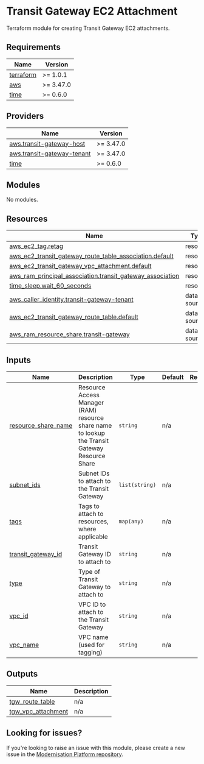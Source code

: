 # Transit Gateway EC2 Attachment

Terraform module for creating Transit Gateway EC2 attachments.

<!--- BEGIN_TF_DOCS --->
## Requirements

| Name | Version |
|------|---------|
| <a name="requirement_terraform"></a> [terraform](#requirement\_terraform) | >= 1.0.1 |
| <a name="requirement_aws"></a> [aws](#requirement\_aws) | >= 3.47.0 |
| <a name="requirement_time"></a> [time](#requirement\_time) | >= 0.6.0 |

## Providers

| Name | Version |
|------|---------|
| <a name="provider_aws.transit-gateway-host"></a> [aws.transit-gateway-host](#provider\_aws.transit-gateway-host) | >= 3.47.0 |
| <a name="provider_aws.transit-gateway-tenant"></a> [aws.transit-gateway-tenant](#provider\_aws.transit-gateway-tenant) | >= 3.47.0 |
| <a name="provider_time"></a> [time](#provider\_time) | >= 0.6.0 |

## Modules

No modules.

## Resources

| Name | Type |
|------|------|
| [aws_ec2_tag.retag](https://registry.terraform.io/providers/hashicorp/aws/latest/docs/resources/ec2_tag) | resource |
| [aws_ec2_transit_gateway_route_table_association.default](https://registry.terraform.io/providers/hashicorp/aws/latest/docs/resources/ec2_transit_gateway_route_table_association) | resource |
| [aws_ec2_transit_gateway_vpc_attachment.default](https://registry.terraform.io/providers/hashicorp/aws/latest/docs/resources/ec2_transit_gateway_vpc_attachment) | resource |
| [aws_ram_principal_association.transit_gateway_association](https://registry.terraform.io/providers/hashicorp/aws/latest/docs/resources/ram_principal_association) | resource |
| [time_sleep.wait_60_seconds](https://registry.terraform.io/providers/hashicorp/time/latest/docs/resources/sleep) | resource |
| [aws_caller_identity.transit-gateway-tenant](https://registry.terraform.io/providers/hashicorp/aws/latest/docs/data-sources/caller_identity) | data source |
| [aws_ec2_transit_gateway_route_table.default](https://registry.terraform.io/providers/hashicorp/aws/latest/docs/data-sources/ec2_transit_gateway_route_table) | data source |
| [aws_ram_resource_share.transit-gateway](https://registry.terraform.io/providers/hashicorp/aws/latest/docs/data-sources/ram_resource_share) | data source |

## Inputs

| Name | Description | Type | Default | Required |
|------|-------------|------|---------|:--------:|
| <a name="input_resource_share_name"></a> [resource\_share\_name](#input\_resource\_share\_name) | Resource Access Manager (RAM) resource share name to lookup the Transit Gateway Resource Share | `string` | n/a | yes |
| <a name="input_subnet_ids"></a> [subnet\_ids](#input\_subnet\_ids) | Subnet IDs to attach to the Transit Gateway | `list(string)` | n/a | yes |
| <a name="input_tags"></a> [tags](#input\_tags) | Tags to attach to resources, where applicable | `map(any)` | n/a | yes |
| <a name="input_transit_gateway_id"></a> [transit\_gateway\_id](#input\_transit\_gateway\_id) | Transit Gateway ID to attach to | `string` | n/a | yes |
| <a name="input_type"></a> [type](#input\_type) | Type of Transit Gateway to attach to | `string` | n/a | yes |
| <a name="input_vpc_id"></a> [vpc\_id](#input\_vpc\_id) | VPC ID to attach to the Transit Gateway | `string` | n/a | yes |
| <a name="input_vpc_name"></a> [vpc\_name](#input\_vpc\_name) | VPC name (used for tagging) | `string` | n/a | yes |

## Outputs

| Name | Description |
|------|-------------|
| <a name="output_tgw_route_table"></a> [tgw\_route\_table](#output\_tgw\_route\_table) | n/a |
| <a name="output_tgw_vpc_attachment"></a> [tgw\_vpc\_attachment](#output\_tgw\_vpc\_attachment) | n/a |

<!--- END_TF_DOCS --->

## Looking for issues?
If you're looking to raise an issue with this module, please create a new issue in the [Modernisation Platform repository](https://github.com/ministryofjustice/modernisation-platform/issues).
